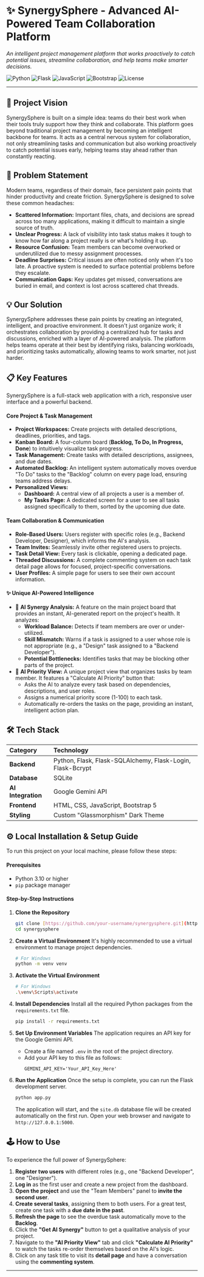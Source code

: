 # ✨ SynergySphere - Advanced AI-Powered Team Collaboration Platform

*An intelligent project management platform that works proactively to catch potential issues, streamline collaboration, and help teams make smarter decisions.*

![Python](https://img.shields.io/badge/Python-3.11+-blue.svg?style=for-the-badge&logo=python)
![Flask](https://img.shields.io/badge/Flask-2.3-black.svg?style=for-the-badge&logo=flask)
![JavaScript](https://img.shields.io/badge/JavaScript-ES6-yellow.svg?style=for-the-badge&logo=javascript)
![Bootstrap](https://img.shields.io/badge/Bootstrap-5.3-purple.svg?style=for-the-badge&logo=bootstrap)
![License](https://img.shields.io/badge/License-MIT-green.svg?style=for-the-badge)

---

## 🚀 Project Vision

SynergySphere is built on a simple idea: teams do their best work when their tools truly support how they think and collaborate. This platform goes beyond traditional project management by becoming an intelligent backbone for teams. It acts as a central nervous system for collaboration, not only streamlining tasks and communication but also working proactively to catch potential issues early, helping teams stay ahead rather than constantly reacting.

## 🎯 Problem Statement

Modern teams, regardless of their domain, face persistent pain points that hinder productivity and create friction. SynergySphere is designed to solve these common headaches:

* **Scattered Information:** Important files, chats, and decisions are spread across too many applications, making it difficult to maintain a single source of truth.
* **Unclear Progress:** A lack of visibility into task status makes it tough to know how far along a project really is or what's holding it up.
* **Resource Confusion:** Team members can become overworked or underutilized due to messy assignment processes.
* **Deadline Surprises:** Critical issues are often noticed only when it's too late. A proactive system is needed to surface potential problems before they escalate.
* **Communication Gaps:** Key updates get missed, conversations are buried in email, and context is lost across scattered chat threads.

## 💡 Our Solution

SynergySphere addresses these pain points by creating an integrated, intelligent, and proactive environment. It doesn't just organize work; it orchestrates collaboration by providing a centralized hub for tasks and discussions, enriched with a layer of AI-powered analysis. The platform helps teams operate at their best by identifying risks, balancing workloads, and prioritizing tasks automatically, allowing teams to work smarter, not just harder.

## 📋 Key Features

SynergySphere is a full-stack web application with a rich, responsive user interface and a powerful backend.

#### Core Project & Task Management
* **Project Workspaces:** Create projects with detailed descriptions, deadlines, priorities, and tags.
* **Kanban Board:** A four-column board (**Backlog, To Do, In Progress, Done**) to intuitively visualize task progress.
* **Task Management:** Create tasks with detailed descriptions, assignees, and due dates.
* **Automated Backlog:** An intelligent system automatically moves overdue "To Do" tasks to the "Backlog" column on every page load, ensuring teams address delays.
* **Personalized Views:**
    * **Dashboard:** A central view of all projects a user is a member of.
    * **My Tasks Page:** A dedicated screen for a user to see all tasks assigned specifically to them, sorted by the upcoming due date.

#### Team Collaboration & Communication
* **Role-Based Users:** Users register with specific roles (e.g., Backend Developer, Designer), which informs the AI's analysis.
* **Team Invites:** Seamlessly invite other registered users to projects.
* **Task Detail View:** Every task is clickable, opening a dedicated page.
* **Threaded Discussions:** A complete commenting system on each task detail page allows for focused, project-specific conversations.
* **User Profiles:** A simple page for users to see their own account information.

#### ✨ Unique AI-Powered Intelligence
* 🤖 **AI Synergy Analysis:** A feature on the main project board that provides an instant, AI-generated report on the project's health. It analyzes:
    * **Workload Balance:** Detects if team members are over or under-utilized.
    * **Skill Mismatch:** Warns if a task is assigned to a user whose role is not appropriate (e.g., a "Design" task assigned to a "Backend Developer").
    * **Potential Bottlenecks:** Identifies tasks that may be blocking other parts of the project.
* 🚀 **AI Priority View:** A unique project view that organizes tasks by team member. It features a "Calculate AI Priority" button that:
    * Asks the AI to analyze every task based on dependencies, descriptions, and user roles.
    * Assigns a numerical priority score (1-100) to each task.
    * Automatically re-orders the tasks on the page, providing an instant, intelligent action plan.

## 🛠️ Tech Stack

| Category | Technology |
| :--- | :--- |
| **Backend** | Python, Flask, Flask-SQLAlchemy, Flask-Login, Flask-Bcrypt |
| **Database** | SQLite |
| **AI Integration**| Google Gemini API |
| **Frontend** | HTML, CSS, JavaScript, Bootstrap 5 |
| **Styling** | Custom "Glassmorphism" Dark Theme |

## ⚙️ Local Installation & Setup Guide

To run this project on your local machine, please follow these steps:

#### Prerequisites
* Python 3.10 or higher
* `pip` package manager

#### Step-by-Step Instructions

1.  **Clone the Repository**
    ```bash
    git clone [https://github.com/your-username/synergysphere.git](https://github.com/your-username/synergysphere.git)
    cd synergysphere
    ```

2.  **Create a Virtual Environment**
    It's highly recommended to use a virtual environment to manage project dependencies.
    ```bash
    # For Windows
    python -m venv venv
    ```

3.  **Activate the Virtual Environment**
    ```bash
    # For Windows
    .\venv\Scripts\activate
    ```

4.  **Install Dependencies**
    Install all the required Python packages from the `requirements.txt` file.
    ```bash
    pip install -r requirements.txt
    ```

5.  **Set Up Environment Variables**
    The application requires an API key for the Google Gemini API.
    * Create a file named `.env` in the root of the project directory.
    * Add your API key to this file as follows:
        ```
        GEMINI_API_KEY='Your_API_Key_Here'
        ```

6.  **Run the Application**
    Once the setup is complete, you can run the Flask development server.
    ```bash
    python app.py
    ```
    The application will start, and the `site.db` database file will be created automatically on the first run. Open your web browser and navigate to `http://127.0.0.1:5000`.

## 🕹️ How to Use

To experience the full power of SynergySphere:
1.  **Register two users** with different roles (e.g., one "Backend Developer", one "Designer").
2.  **Log in** as the first user and create a new project from the dashboard.
3.  **Open the project** and use the "Team Members" panel to **invite the second user**.
4.  **Create several tasks**, assigning them to both users. For a great test, create one task with a **due date in the past**.
5.  **Refresh the page** to see the overdue task automatically move to the **Backlog**.
6.  Click the **"Get AI Synergy"** button to get a qualitative analysis of your project.
7.  Navigate to the **"AI Priority View"** tab and click **"Calculate AI Priority"** to watch the tasks re-order themselves based on the AI's logic.
8.  Click on any task title to visit its **detail page** and have a conversation using the **commenting system**.

---